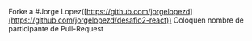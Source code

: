 Forke a #Jorge Lopez([https://github.com/jorgelopezd](https://github.com/jorgelopezd/desafio2-react))
Coloquen nombre de participante de Pull-Request
